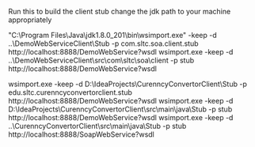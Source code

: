 Run this to build the client stub
change the jdk path to your machine appropriately

"C:\Program Files\Java\jdk1.8.0_201\bin\wsimport.exe" -keep -d ..\DemoWebServiceClient\Stub -p com.sltc.soa.client.stub http://localhost:8888/DemoWebService?wsdl
wsimport.exe -keep -d ..\DemoWebServiceClient\src\com\sltc\soa\client -p stub http://localhost:8888/DemoWebService?wsdl



wsimport.exe -keep -d D:\IdeaProjects\CurenncyConvertorClient\Stub -p edu.sltc.curenncyconvertorclient.stub http://localhost:8888/DemoWebService?wsdl
wsimport.exe -keep -d D:\IdeaProjects\CurenncyConvertorClient\src\main\java\Stub -p stub http://localhost:8888/DemoWebService?wsdl
wsimport.exe -keep -d ..\CurenncyConvertorClient\src\main\java\Stub -p stub http://localhost:8888/SoapWebService?wsdl
